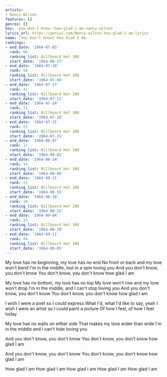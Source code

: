 ```yaml
---
artists:
- Nancy Wilson
features: []
genres: []
key: -you-don-t-know--how-glad-i-am-nancy-wilson
lyrics_url: https://genius.com/Nancy-wilson-how-glad-i-am-lyrics
name: (You Don't Know) How Glad I Am
rankings:
- end_date: '1964-07-03'
  rank: 66
  ranking_list: Billboard Hot 100
  start_date: '1964-06-27'
- end_date: '1964-07-10'
  rank: 58
  ranking_list: Billboard Hot 100
  start_date: '1964-07-04'
- end_date: '1964-07-17'
  rank: 41
  ranking_list: Billboard Hot 100
  start_date: '1964-07-11'
- end_date: '1964-07-24'
  rank: 31
  ranking_list: Billboard Hot 100
  start_date: '1964-07-18'
- end_date: '1964-07-31'
  rank: 22
  ranking_list: Billboard Hot 100
  start_date: '1964-07-25'
- end_date: '1964-08-07'
  rank: 17
  ranking_list: Billboard Hot 100
  start_date: '1964-08-01'
- end_date: '1964-08-14'
  rank: 14
  ranking_list: Billboard Hot 100
  start_date: '1964-08-08'
- end_date: '1964-08-21'
  rank: 11
  ranking_list: Billboard Hot 100
  start_date: '1964-08-15'
- end_date: '1964-08-28'
  rank: 18
  ranking_list: Billboard Hot 100
  start_date: '1964-08-22'
- end_date: '1964-09-04'
  rank: 23
  ranking_list: Billboard Hot 100
  start_date: '1964-08-29'
- end_date: '1964-09-11'
  rank: 44
  ranking_list: Billboard Hot 100
  start_date: '1964-09-05'
---
```

My love has no beginning, my love has no end
No front or back and my love won't bend
I'm in the middle, lost in a spin loving you
And you don't know, you don't know
You don't know, you don't know how glad I am

My love has no bottom, my love has no top
My love won't rise and my love won't drop
I'm in the middle, and I can't stop loving you
And you don't know, you don't know
You don't know, you don't know how glad I am

I wish I were a poet so I could express
What I'd, what I'd like to say, yeah
I wish I were an artist so I could paint a picture
Of how I feel, of how I feel today

My love has no walls on either side
That makes my love wider than wide
I'm in the middle and I can't hide loving you

And you don't know, you don't know
You don't know, you don't know how glad I am

And you don't know, you don't know
You don't know, you don't know how glad I am

How glad I am
How glad I am
How glad I am
How glad I am
How glad I am
